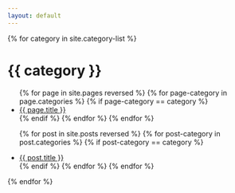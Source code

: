 ```yaml
---
layout: default
---
```


{% for category in site.category-list %}
# {{ category }}
<ul>
  {% for page in site.pages reversed %}
    {% for page-category in page.categories %}
      {% if page-category == category %}
        <li><a href="{{ site.baseurl }}{{ page.url }}">{{ page.title }}</a></li>
      {% endif %}
    {% endfor %}
  {% endfor %}

  {% for post in site.posts reversed %}
    {% for post-category in post.categories %}
      {% if post-category == category %}
        <li><a href="{{ site.baseurl }}{{ post.url }}">{{ post.title }}</a></li>
      {% endif %}
    {% endfor %}
  {% endfor %}
</ul>
{% endfor %}

